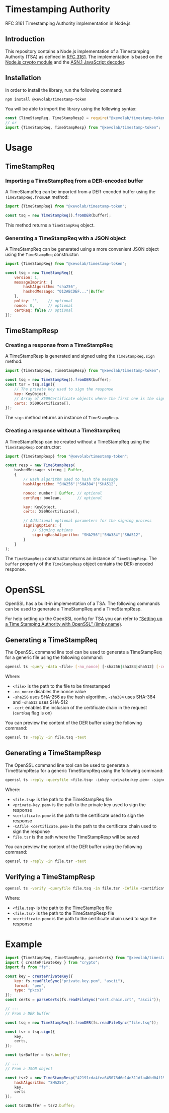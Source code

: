 # Timestamping Authority
RFC 3161 Timestamping Authority implementation in Node.js

## Introduction

This repository contains a Node.js implementation of a Timestamping Authority (TSA) as defined in [RFC 3161](https://tools.ietf.org/html/rfc3161). The implementation is based on the [Node.js crypto module](https://nodejs.org/api/crypto.html) and the [ASN.1 JavaScript decoder](https://npmjs.com/package/asn1.js).

## Installation

In order to install the library, run the following command:

```bash
npm install @xevolab/timestamp-token
```

You will be able to import the library using the following syntax:

```javascript
const {TimeStampReq, TimeStampResp} = require("@xevolab/timestamp-token");
// or
import {TimeStampReq, TimeStampResp} from "@xevolab/timestamp-token";
```

# Usage

## TimeStampReq

### Importing a TimeStampReq from a DER-encoded buffer

A TimeStampReq can be imported from a DER-encoded buffer using the `TimeStampReq.fromDER` method:

```javascript
import {TimeStampReq} from "@xevolab/timestamp-token";

const tsq = new TimeStampReq().fromDER(buffer);
```

This method returns a `TimeStampReq` object.

### Generating a TimeStampReq with a JSON object

A TimeStampReq can be generated using a more convenient JSON object using the `TimeStampReq` constructor:

```javascript
import {TimeStampReq} from "@xevolab/timestamp-token";

const tsq = new TimeStampReq({
	version: 1,
	messageImprint: {
		hashAlgorithm: "sha256",
		hashedMessage: "012ABCDEF..."|Buffer
	},
	policy: "",    // optional
	nonce: 0,      // optional
	certReq: false // optional
});
```

## TimeStampResp

### Creating a response from a TimeStampReq

A TimeStampResp is generated and signed using the `TimeStampReq.sign` method:

```javascript
import {TimeStampReq, TimeStampResp} from "@xevolab/timestamp-token";

const tsq = new TimeStampReq().fromDER(buffer);
const tsr = tsq.sign({
	// The private key used to sign the response
	key: KeyObject,
	// Array of X509Certificate objects where the first one is the signer certificate
	certs: X509Certificate[],
});
```

The `sign` method returns an instance of `TimeStampResp`.

### Creating a response without a TimeStampReq

A TimeStampResp can be created without a TimeStampReq using the `TimeStampResp` constructor:

```javascript
import {TimeStampResp} from "@xevolab/timestamp-token";

const resp = new TimeStampResp(
	hashedMessage: string | Buffer,
	{
		// Hash algorithm used to hash the message
		hashAlgorithm: "SHA256"|"SHA384"|"SHA512",

		nonce: number | Buffer, // optional
		certReq: boolean,       // optional

		key: KeyObject,
		certs: X509Certificate[],

		// Additional optional parameters for the signing process
		signingOptions: {
			// Signing options
			signingHashAlgorithm: "SHA256"|"SHA384"|"SHA512",
		}
	}
);
```

The `TimeStampResp` constructor returns an instance of `TimeStampResp`.
The `buffer` property of the `TimeStampResp` object contains the DER-encoded response.

# OpenSSL

OpenSSL has a built-in implementation of a TSA. The following commands can be used to generate a TimeStampReq and a TimeStampResp.

For help setting up the OpenSSL config for TSA you can refer to [“Setting up a Time Stamping Authority with OpenSSL” (jimby.name)](https://www.jimby.name/techbits/recent/openssl_tsa/).

## Generating a TimeStampReq

The OpenSSL command line tool can be used to generate a TimeStampReq for a generic file using the following command:

```bash
openssl ts -query -data <file> [-no_nonce] [-sha256|sha384|sha512] [-cert] > file.tsq
```
Where:

- `<file>` is the path to the file to be timestamped
- `-no_nonce` disables the nonce value
- `-sha256` uses SHA-256 as the hash algorithm, `-sha384` uses SHA-384 and `-sha512` uses SHA-512
- `-cert` enables the inclusion of the certificate chain in the request (`certReq` flag is on)

You can preview the content of the DER buffer using the following command:

```bash
openssl ts -reply -in file.tsq -text
```

## Generating a TimeStampResp

The OpenSSL command line tool can be used to generate a TimeStampResp for a generic TimeStampReq using the following command:

```bash
openssl ts -reply -queryfile <file.tsq> -inkey <private-key.pem> -signer <certificate.pem> -CAfile <certificate.pem> -out file.tsr
```

Where:
- `<file.tsq>` is the path to the TimeStampReq file
- `<private-key.pem>` is the path to the private key used to sign the response
- `<certificate.pem>` is the path to the certificate used to sign the response
- `-CAfile <certificate.pem>` is the path to the certificate chain used to sign the response
- `file.tsr` is the path where the TimeStampResp will be saved

You can preview the content of the DER buffer using the following command:

```bash
openssl ts -reply -in file.tsr -text
```

## Verifying a TimeStampResp

```bash
openssl ts -verify -queryfile file.tsq -in file.tsr -CAfile <certificate.pem>
```

Where:
- `<file.tsq>` is the path to the TimeStampReq file
- `<file.tsr>` is the path to the TimeStampResp file
- `<certificate.pem>` is the path to the certificate chain used to sign the response

# Example

```javascript
import {TimeStampReq, TimeStampResp, parseCerts} from "@xevolab/timestamp-token";
import { createPrivateKey } from "crypto";
import fs from "fs";

const key = createPrivateKey({
	key: fs.readFileSync("private.key.pem", "ascii"),
	format: "pem",
	type: "pkcs1"
});
const certs = parseCerts(fs.readFileSync("cert.chain.crt", "ascii"));

// ---
// From a DER buffer

const tsq = new TimeStampReq().fromDER(fs.readFileSync("file.tsq"));

const tsr = tsq.sign({
	key,
	certs,
});

const tsrBuffer = tsr.buffer;

// ---
// From a JSON object

const tsr2 = new TimeStampResp("42191cda4fea645078d6e14e311dfa4bbd04f154fbbe9376e8a3833242cd5c03", {
	hashAlgorithm: "SHA256",
	key,
	certs
});

const tsr2Buffer = tsr2.buffer;
```
